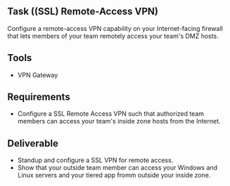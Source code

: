 ## Task ((SSL) Remote-Access VPN)
Configure a remote-access VPN capability on your Internet-facing firewall that lets members of your team remotely access your team's DMZ hosts.

## Tools
- VPN Gateway

## Requirements
- Configure a SSL Remote Access VPN such that authorized team members can access your team's inside zone hosts from the Internet.

## Deliverable
- Standup and configure a SSL VPN for remote access.
- Show that your outside team member can access your Windows and Linux servers and your tiered app fromm outside your inside zone.

